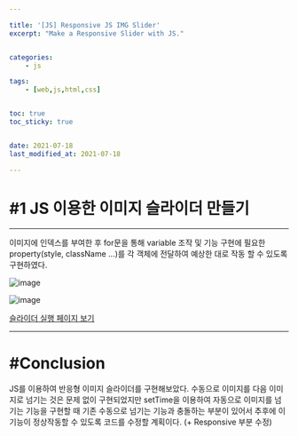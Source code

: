 ```yaml
---

title: '[JS] Responsive JS IMG Slider'
excerpt: "Make a Responsive Slider with JS."


categories:
    - js

tags:
    - [web,js,html,css]


toc: true
toc_sticky: true


date: 2021-07-18
last_modified_at: 2021-07-18

---
```


# #1 JS 이용한 이미지 슬라이더 만들기

---

이미지에 인덱스를 부여한 후 for문을 통해 variable 조작 및 기능 구현에 필요한 property(style, className ...)를 각 객체에 전달하여 예상한 대로 작동 할 수 있도록 구현하였다.

![image](/assets/images/21_07_18_js/1.png)

![image](/assets/images/21_07_18_js/2.png)

[슬라이더 실행 페이지 보기](https://seungdang123-slider.netlify.app/)

---

# #Conclusion

JS를 이용하여 반응형 이미지 슬라이더를 구현해보았다. 수동으로 이미지를 다음 이미지로 넘기는 것은 문제 없이 구현되었지만 setTime을 이용하여 자동으로 이미지를 넘기는 기능을 구현할 때 기존 수동으로 넘기는 기능과 충돌하는 부분이 있어서 추후에 이 기능이 정상작동할 수 있도록 코드를 수정할 계획이다. (+ Responsive 부분 수정)




